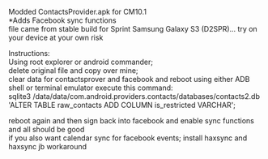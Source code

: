 Modded ContactsProvider.apk for CM10.1  
*Adds Facebook sync functions   
file came from stable build for Sprint Samsung Galaxy S3 (D2SPR)... try on your device at your own risk

Instructions:   
Using root explorer or android commander;   
delete original file and copy over mine;    
clear data for contactsprover and facebook and reboot
using either ADB shell or terminal emulator execute this command:   
sqlite3 /data/data/com.android.providers.contacts/databases/contacts2.db 'ALTER TABLE raw_contacts ADD COLUMN is_restricted VARCHAR';       

    
reboot again and then sign back into facebook and enable sync functions and all should be good    
if you also want calendar sync for facebook events; install haxsync and haxsync jb workaround
